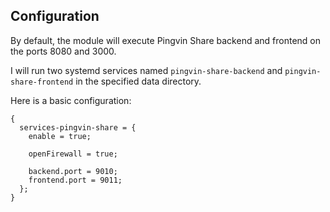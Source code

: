 ## Configuration

By default, the module will execute Pingvin Share backend and frontend on the ports 8080 and 3000.

I will run two systemd services named `pingvin-share-backend` and `pingvin-share-frontend` in the specified data directory.

Here is a basic configuration:

```programlisting
{
  services-pingvin-share = {
    enable = true;

    openFirewall = true;

    backend.port = 9010;
    frontend.port = 9011;
  };
}
```
